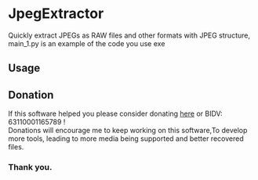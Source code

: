# JpegExtractor
Quickly extract JPEGs as RAW files and other formats with JPEG structure, main_1.py is an example of the code you use exe
## Usage

## Donation
If this software helped you please consider donating [here](https://www.Paypal.me/BSVPay) or  BIDV: 63110001165789 !\
Donations will encourage me to keep working on this software,To develop more tools, leading to more media being supported and better recovered files.

### Thank you.
